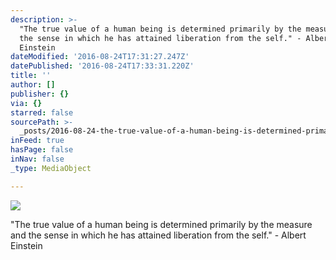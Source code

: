 ```yaml
---
description: >-
  "The true value of a human being is determined primarily by the measure and
  the sense in which he has attained liberation from the self." - Albert
  Einstein
dateModified: '2016-08-24T17:31:27.247Z'
datePublished: '2016-08-24T17:33:31.220Z'
title: ''
author: []
publisher: {}
via: {}
starred: false
sourcePath: >-
  _posts/2016-08-24-the-true-value-of-a-human-being-is-determined-primarily-by.md
inFeed: true
hasPage: false
inNav: false
_type: MediaObject

---
```

![](https://the-grid-user-content.s3-us-west-2.amazonaws.com/859baa68-d4de-45b7-abd6-0ad58436bc46.jpg)

"The true value of a human being is determined primarily by the measure and the sense in which he has attained liberation from the self." - Albert Einstein